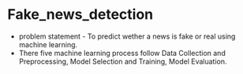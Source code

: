 # Fake_news_detection
- problem statement - To predict wether a news is fake or real using machine learning.
- There five machine learning process follow Data Collection and Preprocessing, Model Selection and Training, Model Evaluation.
